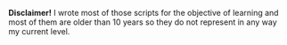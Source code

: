 **Disclaimer!**
I wrote most of those scripts for the objective of learning and most of them are older than 10 years so they do not represent in any way my current level. 
